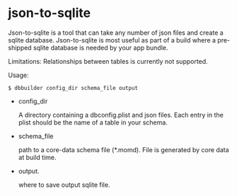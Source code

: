 json-to-sqlite
=====================

Json-to-sqlite is a tool that can take any number of json files and create a sqlite database. Json-to-sqlite is most useful as part of a build where a pre-shipped sqlite database is needed by your app bundle.

Limitations:
Relationships between tables is currently not supported. 

Usage:
```
$ dbbuilder config_dir schema_file output
```

* config_dir

  A directory containing a dbconfig.plist and json files.
    Each entry in the plist should be the name of a table in your schema.
    
* schema_file

  path to a core-data schema file (*.momd). File is generated by core data at build time.
  
* output.

  where to save output sqlite file.
